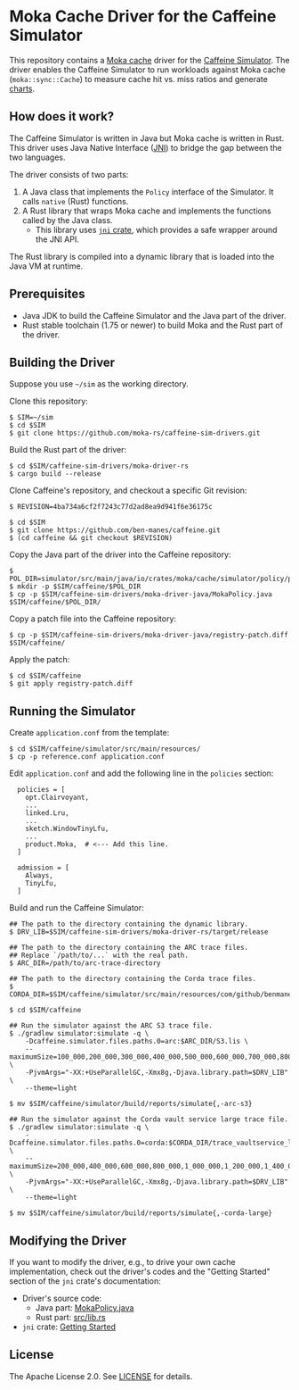 # Moka Cache Driver for the Caffeine Simulator

This repository contains a [Moka cache][moka-cache] driver for the
[Caffeine Simulator][caffeine-simulator]. The driver enables the Caffeine Simulator
to run workloads against Moka cache (`moka::sync::Cache`) to measure cache hit vs.
miss ratios and generate [charts][moka-perf-charts].

[moka-cache]: https://github.com/moka-rs/moka
[caffeine-simulator]: https://github.com/ben-manes/caffeine/wiki/Simulator
[moka-perf-charts]: https://github.com/moka-rs/moka/wiki#benchmarks-hit-ratio

## How does it work?

The Caffeine Simulator is written in Java but Moka cache is written in Rust. This
driver uses Java Native Interface ([JNI][jni]) to bridge the gap between the two
languages.

The driver consists of two parts:

1. A Java class that implements the `Policy` interface of the Simulator. It calls
   `native` (Rust) functions.
2. A Rust library that wraps Moka cache and implements the functions called by the
   Java class.
    - This library uses [`jni` crate][jni-crate], which provides a safe wrapper
      around the JNI API.

The Rust library is compiled into a dynamic library that is loaded into the Java VM
at runtime.

[jni]: https://en.wikipedia.org/wiki/Java_Native_Interface
[jni-crate]: https://crates.io/crates/jni

## Prerequisites

- Java JDK to build the Caffeine Simulator and the Java part of the driver.
- Rust stable toolchain (1.75 or newer) to build Moka and the Rust part of the driver.

## Building the Driver

Suppose you use `~/sim` as the working directory.

Clone this repository:

```console
$ SIM=~/sim
$ cd $SIM
$ git clone https://github.com/moka-rs/caffeine-sim-drivers.git
```

Build the Rust part of the driver:

```console
$ cd $SIM/caffeine-sim-drivers/moka-driver-rs
$ cargo build --release
```

Clone Caffeine's repository, and checkout a specific Git revision:

```console
$ REVISION=4ba734a6cf2f7243c77d2ad8ea9d941f6e36175c

$ cd $SIM
$ git clone https://github.com/ben-manes/caffeine.git
$ (cd caffeine && git checkout $REVISION)
```

Copy the Java part of the driver into the Caffeine repository:

```console
$ POL_DIR=simulator/src/main/java/io/crates/moka/cache/simulator/policy/product/
$ mkdir -p $SIM/caffeine/$POL_DIR
$ cp -p $SIM/caffeine-sim-drivers/moka-driver-java/MokaPolicy.java $SIM/caffeine/$POL_DIR/
```

Copy a patch file into the Caffeine repository:

```console
$ cp -p $SIM/caffeine-sim-drivers/moka-driver-java/registry-patch.diff $SIM/caffeine/
```

Apply the patch:

```console
$ cd $SIM/caffeine
$ git apply registry-patch.diff
```

## Running the Simulator

Create `application.conf` from the template:

```console
$ cd $SIM/caffeine/simulator/src/main/resources/
$ cp -p reference.conf application.conf
```

Edit `application.conf` and add the following line in the `policies` section:

```properties
  policies = [
    opt.Clairvoyant,
    ...
    linked.Lru,
    ...
    sketch.WindowTinyLfu,
    ...
    product.Moka,  # <--- Add this line.
  ]

  admission = [
    Always,
    TinyLfu,
  ]
```

Build and run the Caffeine Simulator:

```console
## The path to the directory containing the dynamic library.
$ DRV_LIB=$SIM/caffeine-sim-drivers/moka-driver-rs/target/release

## The path to the directory containing the ARC trace files.
## Replace `/path/to/...` with the real path.
$ ARC_DIR=/path/to/arc-trace-directory

## The path to the directory containing the Corda trace files.
$ CORDA_DIR=$SIM/caffeine/simulator/src/main/resources/com/github/benmanes/caffeine/cache/simulator/parser/corda/

$ cd $SIM/caffeine

## Run the simulator against the ARC S3 trace file.
$ ./gradlew simulator:simulate -q \
    -Dcaffeine.simulator.files.paths.0=arc:$ARC_DIR/S3.lis \
    --maximumSize=100_000,200_000,300_000,400_000,500_000,600_000,700_000,800_000 \
    -PjvmArgs="-XX:+UseParallelGC,-Xmx8g,-Djava.library.path=$DRV_LIB" \
    --theme=light

$ mv $SIM/caffeine/simulator/build/reports/simulate{,-arc-s3}

## Run the simulator against the Corda vault service large trace file.
$ ./gradlew simulator:simulate -q \
    -Dcaffeine.simulator.files.paths.0=corda:$CORDA_DIR/trace_vaultservice_large.gz \
    --maximumSize=200_000,400_000,600_000,800_000,1_000_000,1_200_000,1_400_000,1_600_000 \
    -PjvmArgs="-XX:+UseParallelGC,-Xmx8g,-Djava.library.path=$DRV_LIB" \
    --theme=light

$ mv $SIM/caffeine/simulator/build/reports/simulate{,-corda-large}
```

## Modifying the Driver

If you want to modify the driver, e.g., to drive your own cache implementation, check
out the driver's codes and the "Getting Started" section of the `jni` crate's
documentation:

- Driver's source code:
    - Java part: [MokaPolicy.java](./moka-driver-java/MokaPolicy.java)
    - Rust part: [src/lib.rs](./moka-driver-rs/src/lib.rs)
- `jni` crate: [Getting Started][jni-crate-getting-started]

[jni-crate-getting-started]: https://docs.rs/jni/latest/jni/index.html#getting-started

## License

The Apache License 2.0. See [LICENSE](./LICENSE) for details.

